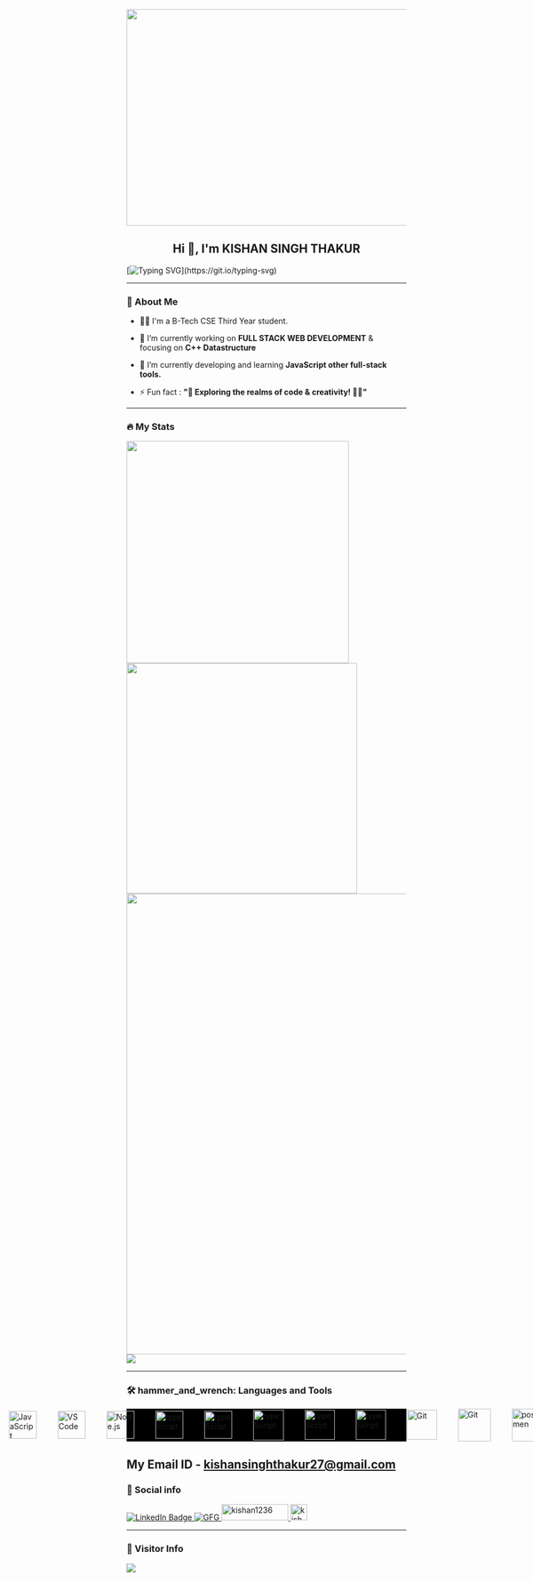 <div id="header" align="center">
  <img src="https://repository-images.githubusercontent.com/588181932/e36ec678-7984-4cdd-8e4c-a3932772ff8e" width="1100" 
     height="390"/>
</div>

<h2 align="center">Hi 👋, I'm KISHAN SINGH THAKUR</h2>

[![Typing SVG](https://readme-typing-svg.herokuapp.com?duration=10000&center=true&vCenter=true&width=800&height=30&lines=Hello+this+is+Kishan+Welcome+to+my+Github+page.)](https://git.io/typing-svg)

---
### 👦 About Me
- 👨‍💻 I'm a B-Tech CSE Third Year student.

- 🔭 I’m currently working on **FULL STACK WEB DEVELOPMENT** & focusing on **C++ Datastructure**  

- 🌱 I’m currently developing and learning **JavaScript other full-stack tools.**

- ⚡ Fun fact : **"🚀 Exploring the realms of code & creativity! 🎨✨"** 

--- 

### 🔥 My Stats 
<img width="400"  src="https://github-readme-stats.vercel.app/api?username=KISHANsingh0001&show_icons=true&theme=blue-green" /> <img width="415" src="https://streak-stats.demolab.com/?user=KISHANsingh0001&theme=blue-green" />
<img width="830" src="https://github-readme-activity-graph.vercel.app/graph?username=KISHANsingh0001&bg_color=21232a&color=a8eeff&line=61dafb&point=f0fcff&area=true&hide_border=false" />
 <a href=""> <img align="center" src="https://github-readme-stats-sigma-five.vercel.app/api/top-langs/?username=KISHANsingh0001&theme=blue-green&line_height=20&hide=css"/> </a>
 

---
### 🛠️ hammer_and_wrench: Languages and Tools 

 <div style="display: flex; justify-content: center; align-items: center; gap: 38px; background-color: black;">
        <img src="https://cdn.jsdelivr.net/gh/devicons/devicon/icons/c/c-original.svg" alt="C" width="50" height="50" loading="lazy" />
        <img src="https://cdn3d.iconscout.com/3d/free/thumb/free-s-3d-icon-download-in-png-blend-fbx-gltf-file-formats--c-plus-logo-programming-language-coding-lang-pack-logos-icons-7578015.png?f=webp" alt="C++" width="50" height="50" />
        <img src="https://cdn.jsdelivr.net/gh/devicons/devicon/icons/html5/html5-original.svg" alt="HTML" width="50"
            height="50" />
        <img src="https://cdn3d.iconscout.com/3d/free/thumb/free-css-3d-icon-download-in-png-blend-fbx-gltf-file-formats--html-logo-css3-html5-cascading-style-sheets-coding-lang-pack-logos-icons-7578024.png" alt="CSS" width="55"
            height="55" />
        <img src="https://cdn.jsdelivr.net/gh/devicons/devicon/icons/javascript/javascript-original.svg"
            alt="JavaScript" width="50" height="50" />
        <img src="https://cdn3d.iconscout.com/3d/free/thumb/free-visual-studio-code-3d-icon-download-in-png-blend-fbx-gltf-file-formats--microsoft-logo-python-java-c-coding-lang-pack-logos-icons-7578027.png?f=webp"
            alt="VS Code" width="50" height="50" />
        <img src="https://cdn3d.iconscout.com/3d/free/thumb/free-nodejs-3d-icon-download-in-png-blend-fbx-gltf-file-formats--javascript-runtime-backend-node-js-logo-coding-lang-pack-logos-icons-7578002.png"
            alt="Node.js" width="50" height="50" loading="lazy" />
        <img src="https://cdn3d.iconscout.com/3d/free/preview/free-typescript-3d-icon-download-in-png-blend-fbx-gltf-file-formats--microsoft-logo-angular-language-javascript-static-type-coding-lang-pack-logos-icons-7577992.png?f=webp&h=700"
            alt="typeScript" width="50" height="50" loading="lazy" />
        <img src="https://w7.pngwing.com/pngs/925/447/png-transparent-express-js-node-js-javascript-mongodb-node-js-text-trademark-logo.png"
            alt="typeScript" width="50" height="50" loading="lazy"  />
   <img src="https://cdn3d.iconscout.com/3d/free/thumb/free-mongo-db-3d-icon-download-in-png-blend-fbx-gltf-file-formats--mongodb-database-document-oriented-nosql-coding-lang-pack-logos-icons-7577996.png"
            alt="typeScript" width="55" height="55" loading="lazy"  />
    <img src="https://cdn3d.iconscout.com/3d/free/thumb/free-tailwind-css-3d-icon-download-in-png-blend-fbx-gltf-file-formats--open-source-framework-code-logos-and-brands-pack-icons-9325303.png"
            alt="typeScript" width="54" height="54" loading="lazy"/>
    <img src="https://cdn3d.iconscout.com/3d/free/thumb/free-react-3d-icon-download-in-png-blend-fbx-gltf-file-formats--facebook-logo-native-javascript-library-user-interfaces-coding-lang-pack-logos-icons-7578010.png?f=webp"
            alt="typeScript" width="54" height="54" loading="lazy"/>
   <img src="https://w7.pngwing.com/pngs/134/546/png-transparent-git-version-control-system-vcs-git-logo-github-repositories-3d-icon-thumbnail.png"
            alt="Git" width="54" height="54" loading="lazy"/>
   <img src="https://pbs.twimg.com/profile_images/1589349116207038464/G43bODfo_400x400.jpg"
            alt="Git" width="59" height="59" loading="lazy"/>
   <img src="https://w7.pngwing.com/pngs/509/390/png-transparent-postman-macos-bigsur-icon-thumbnail.png"
            alt="postmen" width="59" height="59" loading="lazy"/>
   <img src="https://w7.pngwing.com/pngs/2/861/png-transparent-postgresql-object-relational-database-relational-database-management-system-open-source-software-others-miscellaneous-blue-logo.png"
            alt="PostgreaseSql" width="69" height="59" loading="lazy"/>
   <img src="https://cdn.freelogovectors.net/wp-content/uploads/2022/01/prisma_logo-freelogovectors.net_.png" alt="PostgreaseSql" width="69" height="59" loading="lazy"/>
   <img src="https://miro.medium.com/v2/resize:fit:983/1*W0fC854FAMD1EP60bnl2lg.png" alt="PostgreaseSql" width="69" height="59" loading="lazy"/>
    </div>

My Email ID - kishansinghthakur27@gmail.com
---
### 🔗 Social info

<div id="badges">
    <a href="https://www.linkedin.com/in/kishan-singh-thakur-26b912255/">
    <img src="https://img.shields.io/badge/LinkedIn-blue?style=for-the-badge&logo=linkedin&logoColor=white" alt="LinkedIn Badge"/>
    </a>
     <a href="https://mail.google.com/mail/u/0/?fs=1&tf=cm&to=creator.kishansinghthakur27@gmail.com"
    <img src="https://img.shields.io/badge/Gmail-D14836?style=for-the-badge&logo=gmail&logoColor=white" alt="Gmail Badge"/>
    </a>
    <a href="https://auth.geeksforgeeks.org/user/kishan12363">
    <img src="https://img.shields.io/badge/GeeksforGeeks-gray?style=for-the-badge&logo=geeksforgeeks&logoColor=35914c" alt="GFG"/>
    </a>
    <a href="https://leetcode.com/Kishan0001/" target="blank">
    <img src="https://w7.pngwing.com/pngs/640/947/png-transparent-leetcode-button-icon.png" alt="kishan1236" height="29" width="120" />
    </a>
    <a href="https://twitter.com/KishanS36200218" target="blank">
    <img src="https://w7.pngwing.com/pngs/424/95/png-transparent-twitter-3d-twitter-twitter-logo-3d-twitter-logo-social-media-logo-3d-icon.png" alt="kishan1236" height="29" width="30" />
    </a>
</div>

---

### 👀 Visitor Info
<a href="https://u8views.com/github/KISHANsingh0001"><img src="https://u8views.com/api/v1/github/profiles/126978912/views/day-week-month-total-count.svg"></a>
